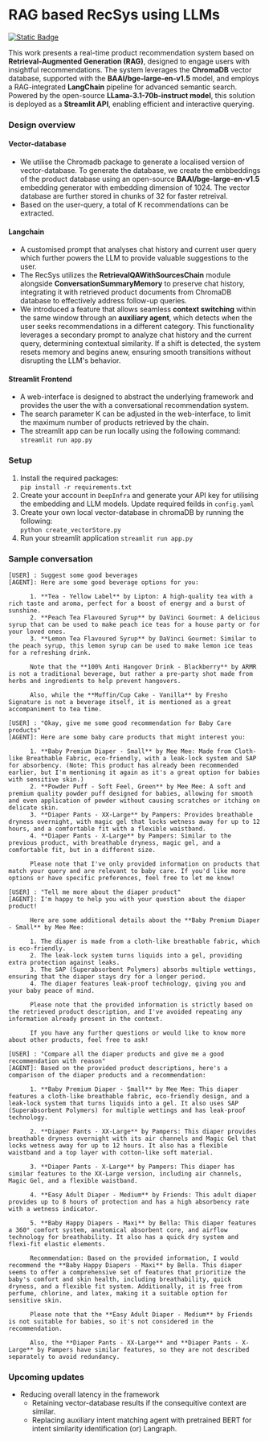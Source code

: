 # RAG based RecSys using LLMs
[![Static Badge](https://img.shields.io/badge/Demo-blue)](https://huggingface.co/spaces/MRK4863/RAG-based-RecSys-using-LLMs)

This work presents a real-time product recommendation system based on **Retrieval-Augmented Generation (RAG)**, designed to engage users with insightful recommendations. The system leverages the **ChromaDB** vector database, supported with the **BAAI/bge-large-en-v1.5** model, and employs a RAG-integrated **LangChain** pipeline for advanced semantic search. Powered by the open-source **LLama-3.1-70b-instruct model**, this solution is deployed as a **Streamlit API**, enabling efficient and interactive querying.


### Design overview
#### Vector-database
- We utilise the Chromadb package to generate a localised version of vector-database. To generate the database, we create the embbeddings of the product database using an open-source **BAAI/bge-large-en-v1.5** embedding generator with embedding dimension of 1024. The vector database are further stored in chunks of 32 for faster retreival.
- Based on the user-query, a total of K recommendations can be extracted.

#### Langchain
- A customised prompt that analyses chat history and current user query which further powers the LLM to provide valuable suggestions to the user.
- The RecSys utilizes the **RetrievalQAWithSourcesChain** module alongside **ConversationSummaryMemory** to preserve chat history, integrating it with retrieved product documents from ChromaDB database to effectively address follow-up queries.
- We introduced a feature that allows seamless **context switching** within the same window through an **auxiliary agent**, which detects when the user seeks recommendations in a different category. This functionality leverages a secondary prompt to analyze chat history and the current query, determining contextual similarity. If a shift is detected, the system resets memory and begins anew, ensuring smooth transitions without disrupting the LLM's behavior.

#### Streamlit Frontend
- A web-interface is designed to abstract the underlying framework and provides the user the with a conversational recommendation system.
- The search parameter K can be adjusted in the web-interface, to limit the maximum number of products retrieved by the chain.
- The streamlit app can be run locally using the following command:
      ```
        streamlit run app.py
      ```

### Setup
1. Install the required packages:\
      `pip install -r requirements.txt`
2. Create your account in `DeepInfra` and generate your API key for utilising the embedding and LLM models. Update required feilds in `config.yaml`
3. Create your own local vector-database in chromaDB by running the following:\
      `python create_vectorStore.py`
4. Run your streamlit application
   `streamlit run app.py`

### Sample conversation
```
[USER] : Suggest some good beverages
[AGENT]: Here are some good beverage options for you:

      1. **Tea - Yellow Label** by Lipton: A high-quality tea with a rich taste and aroma, perfect for a boost of energy and a burst of sunshine.
      2. **Peach Tea Flavoured Syrup** by DaVinci Gourmet: A delicious syrup that can be used to make peach ice teas for a house party or for your loved ones.
      3. **Lemon Tea Flavoured Syrup** by DaVinci Gourmet: Similar to the peach syrup, this lemon syrup can be used to make lemon ice teas for a refreshing drink.
      
      Note that the **100% Anti Hangover Drink - Blackberry** by ARMR is not a traditional beverage, but rather a pre-party shot made from herbs and ingredients to help prevent hangovers.
      
      Also, while the **Muffin/Cup Cake - Vanilla** by Fresho Signature is not a beverage itself, it is mentioned as a great accompaniment to tea time.

[USER] : "Okay, give me some good recommendation for Baby Care products"
[AGENT]: Here are some baby care products that might interest you:

      1. **Baby Premium Diaper - Small** by Mee Mee: Made from Cloth-like Breathable Fabric, eco-friendly, with a leak-lock system and SAP for absorbency. (Note: This product has already been recommended earlier, but I'm mentioning it again as it's a great option for babies with sensitive skin.)
      2. **Powder Puff - Soft Feel, Green** by Mee Mee: A soft and premium quality powder puff designed for babies, allowing for smooth and even application of powder without causing scratches or itching on delicate skin.
      3. **Diaper Pants - XX-Large** by Pampers: Provides breathable dryness overnight, with magic gel that locks wetness away for up to 12 hours, and a comfortable fit with a flexible waistband.
      4. **Diaper Pants - X-Large** by Pampers: Similar to the previous product, with breathable dryness, magic gel, and a comfortable fit, but in a different size.
      
      Please note that I've only provided information on products that match your query and are relevant to baby care. If you'd like more options or have specific preferences, feel free to let me know!

[USER] : "Tell me more about the diaper product"
[AGENT]: I'm happy to help you with your question about the diaper product!

      Here are some additional details about the **Baby Premium Diaper - Small** by Mee Mee:
      
      1. The diaper is made from a cloth-like breathable fabric, which is eco-friendly.
      2. The leak-lock system turns liquids into a gel, providing extra protection against leaks.
      3. The SAP (Superabsorbent Polymers) absorbs multiple wettings, ensuring that the diaper stays dry for a longer period.
      4. The diaper features leak-proof technology, giving you and your baby peace of mind.
      
      Please note that the provided information is strictly based on the retrieved product description, and I've avoided repeating any information already present in the context.
      
      If you have any further questions or would like to know more about other products, feel free to ask!

[USER] : "Compare all the diaper products and give me a good recommendation with reason"
[AGENT]: Based on the provided product descriptions, here's a comparison of the diaper products and a recommendation:

      1. **Baby Premium Diaper - Small** by Mee Mee: This diaper features a cloth-like breathable fabric, eco-friendly design, and a leak-lock system that turns liquids into a gel. It also uses SAP (Superabsorbent Polymers) for multiple wettings and has leak-proof technology.
      
      2. **Diaper Pants - XX-Large** by Pampers: This diaper provides breathable dryness overnight with its air channels and Magic Gel that locks wetness away for up to 12 hours. It also has a flexible waistband and a top layer with cotton-like soft material.
      
      3. **Diaper Pants - X-Large** by Pampers: This diaper has similar features to the XX-Large version, including air channels, Magic Gel, and a flexible waistband.
      
      4. **Easy Adult Diaper - Medium** by Friends: This adult diaper provides up to 8 hours of protection and has a high absorbency rate with a wetness indicator.
      
      5. **Baby Happy Diapers - Maxi** by Bella: This diaper features a 360° comfort system, anatomical absorbent core, and airflow technology for breathability. It also has a quick dry system and flexi-fit elastic elements.
      
      Recommendation: Based on the provided information, I would recommend the **Baby Happy Diapers - Maxi** by Bella. This diaper seems to offer a comprehensive set of features that prioritize the baby's comfort and skin health, including breathability, quick dryness, and a flexible fit system. Additionally, it is free from perfume, chlorine, and latex, making it a suitable option for sensitive skin.
      
      Please note that the **Easy Adult Diaper - Medium** by Friends is not suitable for babies, so it's not considered in the recommendation.
      
      Also, the **Diaper Pants - XX-Large** and **Diaper Pants - X-Large** by Pampers have similar features, so they are not described separately to avoid redundancy.
```
### Upcoming updates
- Reducing overall latency in the framework
  - Retaining vector-database results if the consequitive context are similar.
  - Replacing auxiliary intent matching agent with pretrained BERT for intent similarity identification (or) Langraph.
